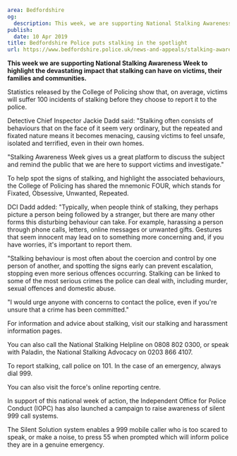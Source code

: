 ```yaml
area: Bedfordshire
og:
  description: This week, we are supporting National Stalking Awareness Week and highlighting the impact this crime can have on individuals.
publish:
  date: 10 Apr 2019
title: Bedfordshire Police puts stalking in the spotlight
url: https://www.bedfordshire.police.uk/news-and-appeals/stalking-awareness-spotlight-apr2019
```

**This week we are supporting National Stalking Awareness Week to highlight the devastating impact that stalking can have on victims, their families and communities.**

Statistics released by the College of Policing show that, on average, victims will suffer 100 incidents of stalking before they choose to report it to the police.

Detective Chief Inspector Jackie Dadd said: "Stalking often consists of behaviours that on the face of it seem very ordinary, but the repeated and fixated nature means it becomes menacing, causing victims to feel unsafe, isolated and terrified, even in their own homes.

"Stalking Awareness Week gives us a great platform to discuss the subject and remind the public that we are here to support victims and investigate."

To help spot the signs of stalking, and highlight the associated behaviours, the College of Policing has shared the mnemonic FOUR, which stands for Fixated, Obsessive, Unwanted, Repeated.

DCI Dadd added: "Typically, when people think of stalking, they perhaps picture a person being followed by a stranger, but there are many other forms this disturbing behaviour can take. For example, harassing a person through phone calls, letters, online messages or unwanted gifts. Gestures that seem innocent may lead on to something more concerning and, if you have worries, it's important to report them.

"Stalking behaviour is most often about the coercion and control by one person of another, and spotting the signs early can prevent escalation, stopping even more serious offences occurring. Stalking can be linked to some of the most serious crimes the police can deal with, including murder, sexual offences and domestic abuse.

"I would urge anyone with concerns to contact the police, even if you're unsure that a crime has been committed."

For information and advice about stalking, visit our stalking and harassment information pages.

You can also call the National Stalking Helpline on 0808 802 0300, or speak with Paladin, the National Stalking Advocacy on 0203 866 4107.

To report stalking, call police on 101. In the case of an emergency, always dial 999.

You can also visit the force's online reporting centre.

In support of this national week of action, the Independent Office for Police Conduct (IOPC) has also launched a campaign to raise awareness of silent 999 call systems.

The Silent Solution system enables a 999 mobile caller who is too scared to speak, or make a noise, to press 55 when prompted which will inform police they are in a genuine emergency.
